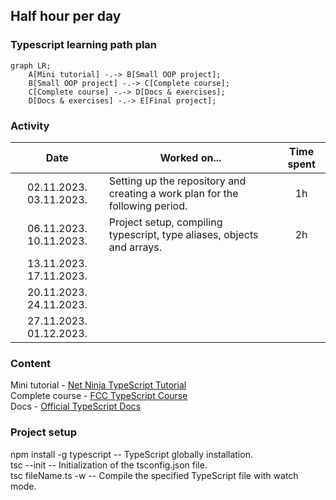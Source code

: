 ## Half hour per day

### Typescript learning path plan

```mermaid
graph LR;
    A[Mini tutorial] -.-> B[Small OOP project];
    B[Small OOP project] -.-> C[Complete course];
    C[Complete course] -.-> D[Docs & exercises];
    D[Docs & exercises] -.-> E[Final project];
```

### Activity

| Date | Worked on... | Time spent |
| :---: | --- | :---: |
| 02.11.2023. 03.11.2023. | Setting up the repository and creating a work plan for the following period.  | 1h |
| 06.11.2023. 10.11.2023. | Project setup, compiling typescript, type aliases, objects and arrays.  | 2h |
| 13.11.2023. 17.11.2023. | | |
| 20.11.2023. 24.11.2023. | | |
| 27.11.2023. 01.12.2023. | | |

### Content

Mini tutorial - [Net Ninja TypeScript Tutorial](https://www.youtube.com/playlist?list=PL4cUxeGkcC9gUgr39Q_yD6v-bSyMwKPUI) <br />
Complete course - [FCC TypeScript Course](https://www.youtube.com/watch?v=30LWjhZzg50) <br />
Docs - [Official TypeScript Docs](https://www.typescriptlang.org/docs/handbook/typescript-from-scratch.html) <br />

### Project setup

npm install -g typescript -- TypeScript globally installation. <br />
tsc --init -- Initialization of the tsconfig.json file. <br />
tsc fileName.ts -w -- Compile the specified TypeScript file with watch mode. <br />
